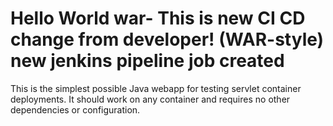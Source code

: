 Hello World war- This is new CI CD change from developer! (WAR-style)
new jenkins pipeline job created 
===============

This is the simplest possible Java webapp for testing servlet container deployments.  It should work on any container and requires no other dependencies or configuration.
